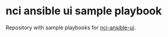 
# nci ansible ui sample playbook

Repository with sample playbooks for [nci-ansible-ui](https://github.com/node-ci/nci-ansible-ui).


